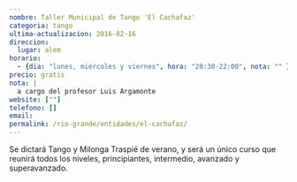 ```yaml
---
nombre: Taller Municipal de Tango 'El Cachafaz'
categoria: tango
ultima-actualizacion: 2016-02-16
direccion: 
  lugar: alem
horario: 
  - {dia: "lunes, miércoles y viernes", hora: "20:30-22:00", nota: "" }
precio: gratis
nota: | 
  a cargo del profesor Luis Argamonte
website: [""]
telefono: []
email: 
permalink: /rio-grande/entidades/el-cachafaz/
---
```


Se dictará Tango y Milonga Traspié de verano, y será un único curso que reunirá todos los niveles, principiantes, intermedio, avanzado y superavanzado.